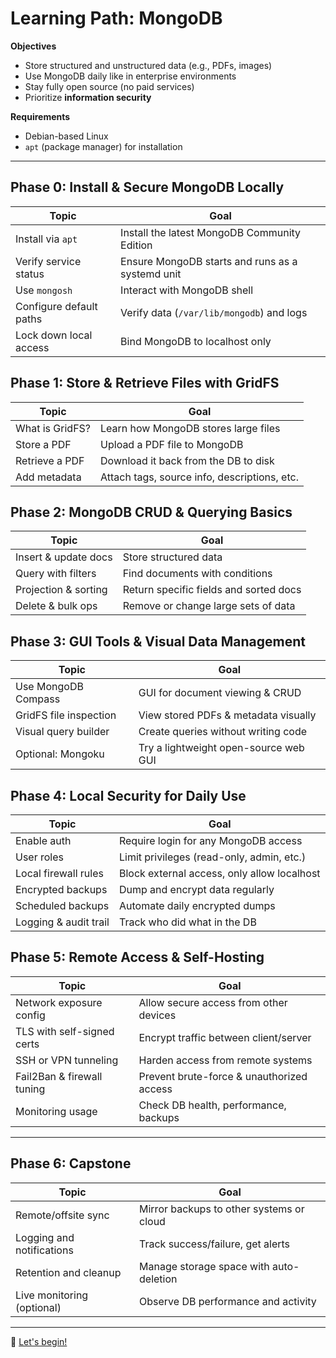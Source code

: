 # Learning Path: MongoDB

**Objectives**

* Store structured and unstructured data (e.g., PDFs, images)
* Use MongoDB daily like in enterprise environments
* Stay fully open source (no paid services)
* Prioritize **information security**

**Requirements**
* Debian-based Linux
* `apt` (package manager) for installation

---

## Phase 0: Install & Secure MongoDB Locally

| Topic                   | Goal                                             |
| ----------------------- | ------------------------------------------------ |
| Install via `apt`       | Install the latest MongoDB Community Edition     |
| Verify service status   | Ensure MongoDB starts and runs as a systemd unit |
| Use `mongosh`           | Interact with MongoDB shell                      |
| Configure default paths | Verify data (`/var/lib/mongodb`) and logs        |
| Lock down local access  | Bind MongoDB to localhost only                   |

## Phase 1: Store & Retrieve Files with GridFS

| Topic           | Goal                                         |
| --------------- | -------------------------------------------- |
| What is GridFS? | Learn how MongoDB stores large files         |
| Store a PDF     | Upload a PDF file to MongoDB                 |
| Retrieve a PDF  | Download it back from the DB to disk         |
| Add metadata    | Attach tags, source info, descriptions, etc. |

## Phase 2: MongoDB CRUD & Querying Basics

| Topic                | Goal                                   |
| -------------------- | -------------------------------------- |
| Insert & update docs | Store structured data                  |
| Query with filters   | Find documents with conditions         |
| Projection & sorting | Return specific fields and sorted docs |
| Delete & bulk ops    | Remove or change large sets of data    |

## Phase 3: GUI Tools & Visual Data Management

| Topic                  | Goal                                  |
| ---------------------- | ------------------------------------- |
| Use MongoDB Compass    | GUI for document viewing & CRUD       |
| GridFS file inspection | View stored PDFs & metadata visually  |
| Visual query builder   | Create queries without writing code   |
| Optional: Mongoku      | Try a lightweight open-source web GUI |

## Phase 4: Local Security for Daily Use

| Topic                 | Goal                                        |
| --------------------- | ------------------------------------------- |
| Enable auth           | Require login for any MongoDB access        |
| User roles            | Limit privileges (read-only, admin, etc.)   |
| Local firewall rules  | Block external access, only allow localhost |
| Encrypted backups     | Dump and encrypt data regularly             |
| Scheduled backups     | Automate daily encrypted dumps              |
| Logging & audit trail | Track who did what in the DB                |

## Phase 5: Remote Access & Self-Hosting

| Topic                      | Goal                                      |
| -------------------------- | ----------------------------------------- |
| Network exposure config    | Allow secure access from other devices    |
| TLS with self-signed certs | Encrypt traffic between client/server     |
| SSH or VPN tunneling       | Harden access from remote systems         |
| Fail2Ban & firewall tuning | Prevent brute-force & unauthorized access |
| Monitoring usage           | Check DB health, performance, backups     |

---

## Phase 6: Capstone

| Topic                      | Goal                                     |
| -------------------------- | ---------------------------------------- |
| Remote/offsite sync        | Mirror backups to other systems or cloud |
| Logging and notifications  | Track success/failure, get alerts        |
| Retention and cleanup      | Manage storage space with auto-deletion  |
| Live monitoring (optional) | Observe DB performance and activity      |

---

🚀 [Let's begin!](https://github.com/tims-computer-academy/mongodb/blob/main/phase0.md)
